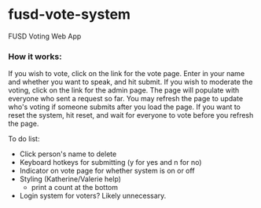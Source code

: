 # fusd-vote-system
FUSD Voting Web App

<h3>How it works:</h3>
If you wish to vote, click on the link for the vote page. Enter in your name and whether you want to speak, and hit submit. 
If you wish to moderate the voting, click on the link for the admin page. The page will populate with everyone who sent a request so far. You may refresh the page to update who's voting if someone submits after you load the page. If you want to reset the system, hit reset, and wait for everyone to vote before you refresh the page.
		
		
To do list:
- Click person's name to delete
- Keyboard hotkeys for submitting (y for yes and n for no)
- Indicator on vote page for whether system is on or off
- Styling (Katherine/Valerie help)
  - print a count at the bottom
- Login system for voters? Likely unnecessary.

